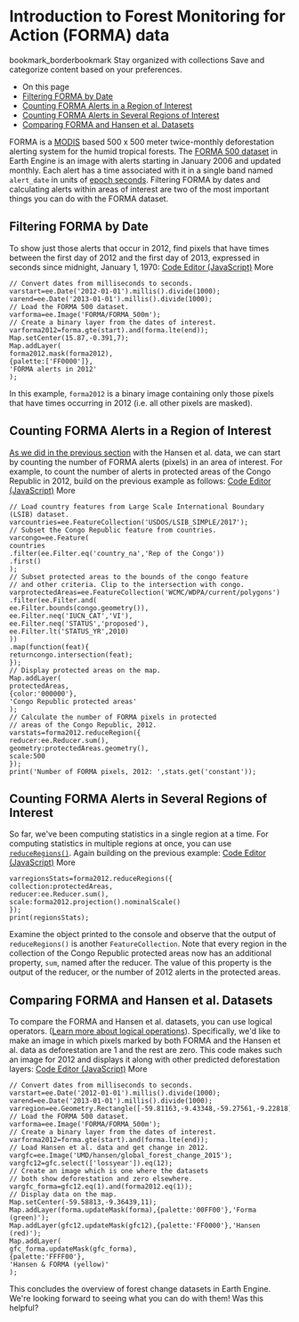 
#  Introduction to Forest Monitoring for Action (FORMA) data 
bookmark_borderbookmark Stay organized with collections  Save and categorize content based on your preferences.
  * On this page
  * [Filtering FORMA by Date](https://developers.google.com/earth-engine/tutorials/tutorial_forest_04#filtering-forma-by-date)
  * [Counting FORMA Alerts in a Region of Interest](https://developers.google.com/earth-engine/tutorials/tutorial_forest_04#counting-forma-alerts-in-a-region-of-interest)
  * [Counting FORMA Alerts in Several Regions of Interest](https://developers.google.com/earth-engine/tutorials/tutorial_forest_04#counting-forma-alerts-in-several-regions-of-interest)
  * [Comparing FORMA and Hansen et al. Datasets](https://developers.google.com/earth-engine/tutorials/tutorial_forest_04#comparing-forma-and-hansen-et-al.-datasets)


FORMA is a [MODIS](http://modis.gsfc.nasa.gov/about/) based 500 x 500 meter twice-monthly deforestation alerting system for the humid tropical forests. The [FORMA 500 dataset](https://developers.google.com/earth-engine/datasets/catalog/FORMA_FORMA_500m) in Earth Engine is an image with alerts starting in January 2006 and updated monthly. Each alert has a time associated with it in a single band named `alert_date` in units of [epoch seconds](https://en.wikipedia.org/wiki/Unix_time). Filtering FORMA by dates and calculating alerts within areas of interest are two of the most important things you can do with the FORMA dataset.
## Filtering FORMA by Date
To show just those alerts that occur in 2012, find pixels that have times between the first day of 2012 and the first day of 2013, expressed in seconds since midnight, January 1, 1970:
[Code Editor (JavaScript)](https://developers.google.com/earth-engine/tutorials/tutorial_forest_04#code-editor-javascript-sample) More
```
// Convert dates from milliseconds to seconds.
varstart=ee.Date('2012-01-01').millis().divide(1000);
varend=ee.Date('2013-01-01').millis().divide(1000);
// Load the FORMA 500 dataset.
varforma=ee.Image('FORMA/FORMA_500m');
// Create a binary layer from the dates of interest.
varforma2012=forma.gte(start).and(forma.lte(end));
Map.setCenter(15.87,-0.391,7);
Map.addLayer(
forma2012.mask(forma2012),
{palette:['FF0000']},
'FORMA alerts in 2012'
);
```

In this example, `forma2012` is a binary image containing only those pixels that have times occurring in 2012 (i.e. all other pixels are masked).
## Counting FORMA Alerts in a Region of Interest
[As we did in the previous section](https://developers.google.com/earth-engine/tutorials/tutorial_forest_03#quantifying-forest-change-in-an-area-of-interest) with the Hansen et al. data, we can start by counting the number of FORMA alerts (pixels) in an area of interest. For example, to count the number of alerts in protected areas of the Congo Republic in 2012, build on the previous example as follows:
[Code Editor (JavaScript)](https://developers.google.com/earth-engine/tutorials/tutorial_forest_04#code-editor-javascript-sample) More
```
// Load country features from Large Scale International Boundary (LSIB) dataset.
varcountries=ee.FeatureCollection('USDOS/LSIB_SIMPLE/2017');
// Subset the Congo Republic feature from countries.
varcongo=ee.Feature(
countries
.filter(ee.Filter.eq('country_na','Rep of the Congo'))
.first()
);
// Subset protected areas to the bounds of the congo feature
// and other criteria. Clip to the intersection with congo.
varprotectedAreas=ee.FeatureCollection('WCMC/WDPA/current/polygons')
.filter(ee.Filter.and(
ee.Filter.bounds(congo.geometry()),
ee.Filter.neq('IUCN_CAT','VI'),
ee.Filter.neq('STATUS','proposed'),
ee.Filter.lt('STATUS_YR',2010)
))
.map(function(feat){
returncongo.intersection(feat);
});
// Display protected areas on the map.
Map.addLayer(
protectedAreas,
{color:'000000'},
'Congo Republic protected areas'
);
// Calculate the number of FORMA pixels in protected
// areas of the Congo Republic, 2012.
varstats=forma2012.reduceRegion({
reducer:ee.Reducer.sum(),
geometry:protectedAreas.geometry(),
scale:500
});
print('Number of FORMA pixels, 2012: ',stats.get('constant'));
```

## Counting FORMA Alerts in Several Regions of Interest
So far, we've been computing statistics in a single region at a time. For computing statistics in multiple regions at once, you can use [`reduceRegions()`](https://developers.google.com/earth-engine/apidocs/ee-image-reduceregions). Again building on the previous example:
[Code Editor (JavaScript)](https://developers.google.com/earth-engine/tutorials/tutorial_forest_04#code-editor-javascript-sample) More
```
varregionsStats=forma2012.reduceRegions({
collection:protectedAreas,
reducer:ee.Reducer.sum(),
scale:forma2012.projection().nominalScale()
});
print(regionsStats);
```

Examine the object printed to the console and observe that the output of `reduceRegions()` is another `FeatureCollection`. Note that every region in the collection of the Congo Republic protected areas now has an additional property, `sum`, named after the reducer. The value of this property is the output of the reducer, or the number of 2012 alerts in the protected areas.
## Comparing FORMA and Hansen et al. Datasets
To compare the FORMA and Hansen et al. datasets, you can use logical operators. ([Learn more about logical operations](https://developers.google.com/earth-engine/guides/image_relational)). Specifically, we'd like to make an image in which pixels marked by both FORMA and the Hansen et al. data as deforestation are 1 and the rest are zero. This code makes such an image for 2012 and displays it along with other predicted deforestation layers:
[Code Editor (JavaScript)](https://developers.google.com/earth-engine/tutorials/tutorial_forest_04#code-editor-javascript-sample) More
```
// Convert dates from milliseconds to seconds.
varstart=ee.Date('2012-01-01').millis().divide(1000);
varend=ee.Date('2013-01-01').millis().divide(1000);
varregion=ee.Geometry.Rectangle([-59.81163,-9.43348,-59.27561,-9.22818]);
// Load the FORMA 500 dataset.
varforma=ee.Image('FORMA/FORMA_500m');
// Create a binary layer from the dates of interest.
varforma2012=forma.gte(start).and(forma.lte(end));
// Load Hansen et al. data and get change in 2012.
vargfc=ee.Image('UMD/hansen/global_forest_change_2015');
vargfc12=gfc.select(['lossyear']).eq(12);
// Create an image which is one where the datasets
// both show deforestation and zero elsewhere.
vargfc_forma=gfc12.eq(1).and(forma2012.eq(1));
// Display data on the map.
Map.setCenter(-59.58813,-9.36439,11);
Map.addLayer(forma.updateMask(forma),{palette:'00FF00'},'Forma (green)');
Map.addLayer(gfc12.updateMask(gfc12),{palette:'FF0000'},'Hansen (red)');
Map.addLayer(
gfc_forma.updateMask(gfc_forma),
{palette:'FFFF00'},
'Hansen & FORMA (yellow)'
);
```

This concludes the overview of forest change datasets in Earth Engine. We're looking forward to seeing what you can do with them!
Was this helpful?

